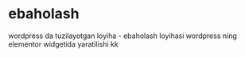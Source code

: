 # ebaholash
wordpress da tuzilayotgan loyiha - ebaholash loyihasi 
wordpress ning elementor widgetida yaratilishi kk
